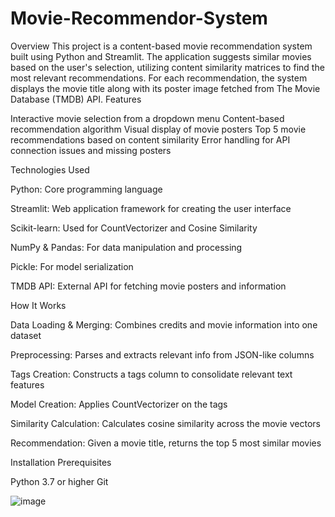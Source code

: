 # Movie-Recommendor-System

Overview
This project is a content-based movie recommendation system built using Python and Streamlit. The application suggests similar movies based on the user's selection, utilizing content similarity matrices to find the most relevant recommendations. For each recommendation, the system displays the movie title along with its poster image fetched from The Movie Database (TMDB) API.
Features

Interactive movie selection from a dropdown menu
Content-based recommendation algorithm
Visual display of movie posters
Top 5 movie recommendations based on content similarity
Error handling for API connection issues and missing posters

Technologies Used

Python: Core programming language

Streamlit: Web application framework for creating the user interface

Scikit-learn: Used for CountVectorizer and Cosine Similarity

NumPy & Pandas: For data manipulation and processing

Pickle: For model serialization

TMDB API: External API for fetching movie posters and information

How It Works

Data Loading & Merging: Combines credits and movie information into one dataset

Preprocessing: Parses and extracts relevant info from JSON-like columns

Tags Creation: Constructs a tags column to consolidate relevant text features

Model Creation: Applies CountVectorizer on the tags

Similarity Calculation: Calculates cosine similarity across the movie vectors

Recommendation: Given a movie title, returns the top 5 most similar movies

Installation
Prerequisites

Python 3.7 or higher
Git

![image](https://github.com/user-attachments/assets/2d24778c-1b00-404f-8b2f-bd34cbcc6a62)
